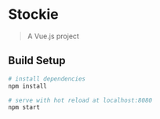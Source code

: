# Stockie

> A Vue.js project

## Build Setup

``` bash
# install dependencies
npm install

# serve with hot reload at localhost:8080
npm start
```
